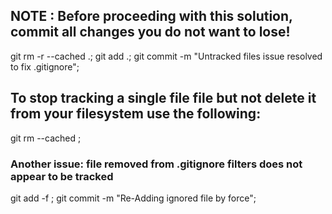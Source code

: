 ## NOTE : Before proceeding with this solution, commit all changes you do not want to lose!
git rm -r --cached .;
git add .;
git commit -m "Untracked files issue resolved to fix .gitignore";

## To stop tracking a single file file but not delete it from your filesystem use the following:
git rm --cached <file>;

### Another issue: file removed from .gitignore filters does not appear to be tracked
git add -f <file>;
git commit -m "Re-Adding ignored file by force";
